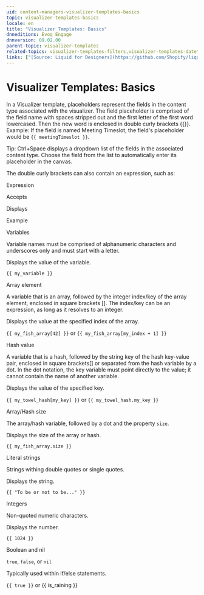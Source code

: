 ```yaml
---
uid: content-managers-visualizer-templates-basics
topic: visualizer-templates-basics
locale: en
title: "Visualizer Templates: Basics"
dnneditions: Evoq Engage
dnnversion: 09.02.00
parent-topic: visualizer-templates
related-topics: visualizer-templates-filters,visualizer-templates-datetime
links: ["[Source: Liquid for Designers](https://github.com/Shopify/liquid/wiki/liquid-for-designers)","[DotLiquid](http://dotliquidmarkup.org/)"]
---
```


# Visualizer Templates: Basics

In a Visualizer template, placeholders represent the fields in the content type associated with the visualizer. The field placeholder is comprised of the field name with spaces stripped out and the first letter of the first word lowercased. Then the new word is enclosed in double curly brackets {{}}. Example: If the field is named Meeting Timeslot, the field's placeholder would be `{{ meetingTimeslot }}`.

Tip: Ctrl+Space displays a dropdown list of the fields in the associated content type. Choose the field from the list to automatically enter its placeholder in the canvas.

The double curly brackets can also contain an expression, such as:

Expression

Accepts

Displays

Example

Variables

Variable names must be comprised of alphanumeric characters and underscores only and must start with a letter.

Displays the value of the variable.

`{{ my_variable }}`

Array element

A variable that is an array, followed by the integer index/key of the array element, enclosed in square brackets \[\]. The index/key can be an expression, as long as it resolves to an integer.

Displays the value at the specified index of the array.

`{{ my_fish_array[42] }}` or `{{ my_fish_array[my_index + 1] }}`

Hash value

A variable that is a hash, followed by the string key of the hash key-value pair, enclosed in square brackets\[\] or separated from the hash variable by a dot. In the dot notation, the key variable must point directly to the value; it cannot contain the name of another variable.

Displays the value of the specified key.

`{{ my_towel_hash[my_key] }}` or `{{ my_towel_hash.my_key }}`

Array/Hash size

The array/hash variable, followed by a dot and the property `size`.

Displays the size of the array or hash.

`{{ my_fish_array.size }}`

Literal strings

Strings withing double quotes or single quotes.

Displays the string.

`{{ "To be or not to be..." }}`

Integers

Non-quoted numeric characters.

Displays the number.

`{{ 1024 }}`

Boolean and nil

`true`, `false`, or `nil`

Typically used within if/else statements.

`{{ true }}` or {{ is_raining }}